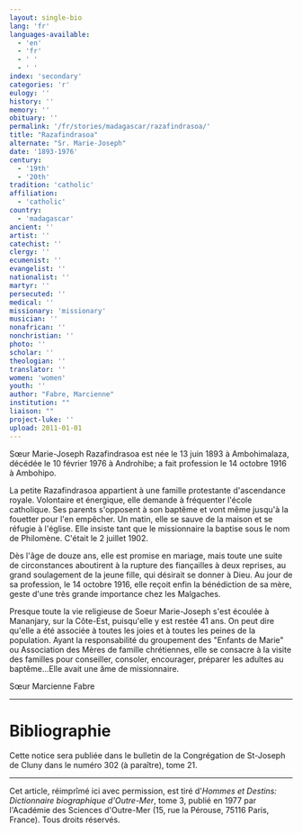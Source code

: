```yaml
---
layout: single-bio
lang: 'fr'
languages-available:
  - 'en'
  - 'fr'
  - ' '
  - ' '
index: 'secondary'
categories: 'r'
eulogy: ''
history: ''
memory: ''
obituary: ''
permalink: '/fr/stories/madagascar/razafindrasoa/'
title: "Razafindrasoa"
alternate: "Sr. Marie-Joseph"
date: '1893-1976'
century:
  - '19th'
  - '20th'
tradition: 'catholic'
affiliation:
  - 'catholic'
country:
  - 'madagascar'
ancient: ''
artist: ''
catechist: ''
clergy: ''
ecumenist: ''
evangelist: ''
nationalist: ''
martyr: ''
persecuted: ''
medical: ''
missionary: 'missionary'
musician: ''
nonafrican: ''
nonchristian: ''
photo: ''
scholar: ''
theologian: ''
translator: ''
women: 'women'
youth: ''
author: "Fabre, Marcienne"
institution: ""
liaison: ""
project-luke: ''
upload: 2011-01-01
---
```




Sœur Marie-Joseph Razafindrasoa est née le 13 juin 1893 à Ambohimalaza, décédée le 10 février 1976 à Androhibe; a fait profession le 14 octobre 1916 à Ambohipo.

La petite Razafindrasoa appartient à une famille protestante d'ascendance royale. Volontaire et énergique, elle demande à fréquenter l'école catholique. Ses parents s'opposent à son baptême et vont même jusqu'à la fouetter pour l'en empêcher. Un matin, elle se sauve de la maison et se réfugie à l'église. Elle insiste tant que le missionnaire la baptise sous le nom de Philomène. C'était le 2 juillet 1902.

Dès l'âge de douze ans, elle est promise en mariage, mais toute une suite de circonstances aboutirent à la rupture des fiançailles à deux reprises, au grand soulagement de la jeune fille, qui désirait se donner à Dieu. Au jour de sa profession, le 14 octobre 1916, elle reçoit enfin la bénédiction de sa mère, geste d'une très grande importance chez les Malgaches.

Presque toute la vie religieuse de Soeur Marie-Joseph s'est écoulée à Mananjary, sur la Côte-Est, puisqu'elle y est restée 41 ans. On peut dire qu'elle a été associée à toutes les joies et à toutes les peines de la population. Ayant la responsabilité du groupement des "Enfants de Marie" ou Association des Mères de famille chrétiennes, elle se consacre à la visite des familles pour conseiller, consoler, encourager, préparer les adultes au baptême…Elle avait une âme de missionnaire.

Sœur Marcienne Fabre

---

# Bibliographie

Cette notice sera publiée dans le bulletin de la Congrégation de St-Joseph de Cluny dans le numéro 302 (à paraître), tome 21.

---

Cet article, réimprîmé ici avec permission, est tiré d'*Hommes et Destins: Dictionnaire biographique d'Outre-Mer*, tome 3, publié en 1977 par l'Académie des Sciences d'Outre-Mer (15, rue la Pérouse, 75116 Paris, France). Tous droits réservés.
